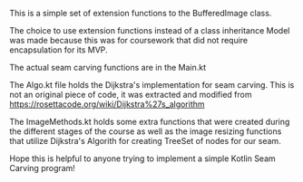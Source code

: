 This is a simple set of extension functions to the BufferedImage class.

The choice to use extension functions instead of a class inheritance Model was made because this was for coursework
that did not require encapsulation for its MVP. 

The actual seam carving functions are in the Main.kt

The Algo.kt file holds the Dijkstra's implementation for seam carving.  This is not
an original piece of code, it was extracted and modified from https://rosettacode.org/wiki/Dijkstra%27s_algorithm

The ImageMethods.kt holds some extra functions that were created during the different stages of the course
as well as the image resizing functions that utilize Dijkstra's Algorith for creating TreeSet of nodes for our seam.

Hope this is helpful to anyone trying to implement a simple Kotlin Seam Carving program! 